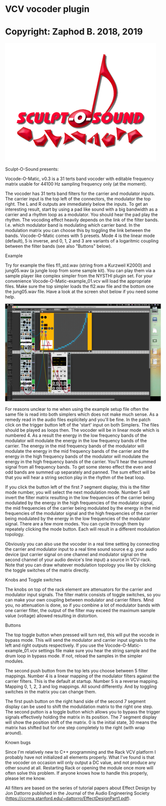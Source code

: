 # VCV vocoder plugin
# Copyright: Zaphod B. 2018, 2019

![alt text](res/pic_logo_sos.gif)



Sculpt-O-Sound presents: 

Vocode-O-Matic, v0.3 is a 31 terts band vocoder with editable frequency matrix usable for 44100 Hz sampling frequency only (at the moment).

The vocoder has 31 terts band filters for the carrier and modulator inputs.
The carrier input is the top left of the connectors, the modulator the top right.
The L and R outputs are immediately below the inputs.
To get an interesting result, start by using a pad like sound with a big bandwidth as a carrier and
a rhythm loop as a modulator. You should hear the pad play the rhythm.
The vocoding effect heavily depends on the link of the filter bands. I.e. which modulator band is modulating which carrier band.
In the modulation matrix you can choose this by toggling the link between the bands.
Vocode-O-Matic comes with 5 presets. Mode 4 is the linear mode (default), 5 is inverse, and 0, 1, 2 and 3 are variants of a logaritmic coupling between the filter bands (see also "Buttons" below).

Example

Try for example the files fl1_std.wav (string from a Kurzweil K2000) and jung05.wav (a jungle loop from some sample kit).
You can play them via a sample player like complex simpler from the NYSTHI plugin set.
For your convenience Vocode-O-Matic-example_01.vcv will load the appropriate files.
Make sure the top simpler loads the fl2.wav file and the bottom one the jung05.wav file.
Have a look at the screen shot below if you need some help.

![alt text](res/Screenshot_2019-03-04_at_22.18.05.png)

For reasons unclear to me when using the example setup file often the same file is read into both simplers which does not make much sense. As a remedy read in the audio files explicitely and you'll be fine. In the patch click on the trigger button left of the 'start' input on both Simplers. The files should be played as loops then. The vocoder will be in linear mode which is numbered 4. As a result the energy in the low frequency bands of the modulator will modulate the energy in the low frequency bands of the carrier. The energy in the mid frequency bands of the modulator will modulate the energy in the mid frequency bands of the carrier and the energy in the high frequency bands of the modulator will modulate the energy in the high frequency bands of the carrier. You'll hear the summed signal from all frequency bands. To get some stereo effect the even and odd bands are summed up separately and panned. The sum effect will be that you will hear a string section play in the rhythm of the beat loop.

If you click the button left of the first 7 segment display, this is the filter mode number, you will select the next modulation mode. Number 5 will invert the filter matrix resulting in the low frequencies of the carrier being modulated by the energy in the high frequencies of the modulator signal, the mid frequencies of the carrier being modulated by the energy in the mid frequencies of the modulator signal and the high frequencies of the carrier being modulated by the energy in the low frequencies of the modulator signal. There are a few more modes. You can cycle through them by repeately clicking the mode button. Each will result in a different modulation topology.

Obviously you can also use the vocoder in a real time setting by connecting the carrier and modulator input to a real time sound source e.g. your audio device (put carrier signal on one channel and modulator signal on the second channel of your audio device's line input) a source in VCV-rack. Note that you can draw whatever modulation topology you like by clicking the toggle switches of the matrix directly.

Knobs and Toggle switches

The knobs on top of the rack element are attenuators for the carrier and modulator input signals.
The filter matrix consists of toggle switches, so you can make your own coupling between modulator and carrier filters.
Mind you, no attenuation is done, so if you combine a lot of modulator bands with one carrier filter, the output of the filter
may exceed the maximum sample value (voltage) allowed resulting in distortion. 

Buttons

The top toggle button when pressed will turn red, this will put the vocode in bypass mode. 
This will send the modulator and carrier input signals to the left and right outputs respectively.
If you use the Vocode-O-Matic-example_01.vcv settings file make sure you hear the string sample and the drum loop in bypass mode. If not, reload the samples in the simpler modules.

The second push button from the top lets you choose between 5 filter mappings. Number 4 is a linear mapping of the modulator filters
against the carrier filters. This is the default at startup. Number 5 is a reverse mapping. 
Mapping 0, 1, 2, 3 and log mappings. All sound differently. And by toggling switches in the matrix you can change them.

The first push button on the right hand side of the second 7 segment display can be used to shift the moduldation matrix to the right one step. 
The second putton is a toggle button which allows you to bypass the trigger signals effectively holding the matrix in its position. The 7 segment display will show the position shift of the matrix. 0 is the initial state, 30 means the matrix has shifted but for one step completely to the right (with wrap around).

Known bugs

Since I'm relatively new to C++ programming and the Rack VCV platform I probably have not initialized all elements properly.
What I've found is that the vocoder on occasion will only output a DC value, and not produce any other sound at all.
Restarting Rack or opening the module once more will often solve this problem. If anyone knows how to handle this properly,
please let me know.

All filters are based on the series of tutorial papers about Effect Design by Jon Dattorro published in the Journal of the Audio Engineering Society (https://ccrma.stanford.edu/~dattorro/EffectDesignPart1.pdf).
